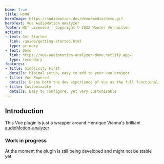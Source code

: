 ```yaml
---
home: true
title: Home
heroImage: https://audiomotion.dev/demo/media/demo.gif
heroText: Vue AudioMotion Analyzer
footer: MIT Licensed | Copyright © 2022 Wouter Vernaillen
actions:
- text: Get Started
  link: /guide/getting-started.html
  type: primary
- text: Demo
  link: https://vue-audiomotion-analyzer-demo.netlify.app/
  type: secondary
features:
- title: Simplicity First
  details: Minimal setup, easy to add to your vue project
- title: Vue-Powered
  details: Enjoy both the dev experience of Vue as the full functionality of the audioMotion Analyzer
- title: Customizable
  details: Easy to configure, yet very customizable
---
```


## Introduction

This Vue plugin is just a wrapper around Henrique Vianna's brilliant [audioMotion-analyzer](https://audiomotion.dev)

### Work in progress

At the moment the plugin is still being developed and might not be stable yet

